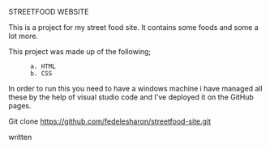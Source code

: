 STREETFOOD WEBSITE

This is a project for my street food site. It contains some foods and some a lot more.

This project was made up of the following;

          a. HTML
          b. CSS
In order to run this you need to have a windows machine
i have managed all these by the help of visual studio code and I've deployed it on the GitHub pages. 

Git clone https://github.com/fedelesharon/streetfood-site.git

written
          
      
